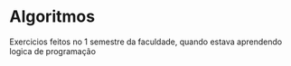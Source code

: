 # Algoritmos
 Exercicios feitos no 1 semestre da faculdade, quando estava aprendendo logica de programação
